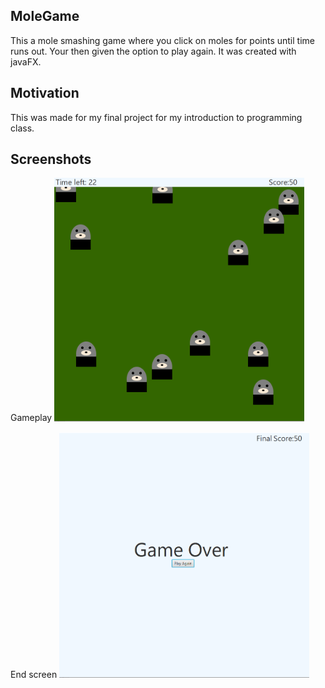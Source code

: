 ## MoleGame
This a mole smashing game where you click on moles for points until time runs out. Your then given the option to play again.
It was created with javaFX. 
## Motivation
This was made for my final project for my introduction to programming class. 
## Screenshots

Gameplay
<img src="https://raw.githubusercontent.com/mhickner44/MoleGame/master/moleGameScreenshot.png" alt="gameplay" width="400"/>

End screen
<img src="https://raw.githubusercontent.com/mhickner44/MoleGame/master/moleGameScreenshotEnd.png" alt="gameplay end scren" width="400"/>
